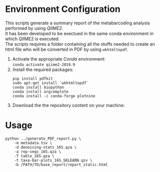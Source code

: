 Environment Configuration
===========
This scripts generate a summary report of the metabarcoding analysis performed by using *QIIME2*.  
It has been developed to be exectued in the same conda environment in which QIIME2 is executed.  
The scripts requires a folder containing all the stuffs needed to create an html file who will be converted in PDF by using `wkhtmltopdf`.  

1. Activate the appropriate *Conda* environment:  
    `conda activate qiime2-2019.9`  
2. Install the required packages:
   ```
   pip install pdfkit
   sudo apt-get install `wkhtmltopdf`
   conda install biopython
   conda install argcomplete
   conda install -c conda-forge plotnine
   ```  
3. Download the the repository content on your machine:  
   
   
Usage
=====
```
python ../generate_PDF_report.py \
    -m metadata.tsv \
    -d denoising-stats_16S.qza \
    -a rep-seqs_16S.qza \
    -T table_16S.qza \
    -t taxa-bar-plots_16S_SKLEARN.qzv \
    -b /PATH/TO/base_report/report_static.html 
```

